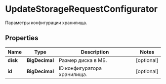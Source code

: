

# UpdateStorageRequestConfigurator

Параметры конфигурации хранилища.

## Properties

| Name | Type | Description | Notes |
|------------ | ------------- | ------------- | -------------|
|**disk** | **BigDecimal** | Размер диска в МБ. |  [optional] |
|**id** | **BigDecimal** | ID конфигуратора хранилища. |  [optional] |



